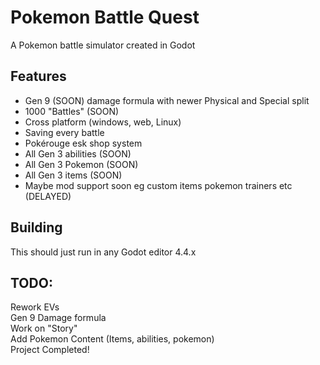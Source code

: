 # Pokemon Battle Quest
A Pokemon battle simulator created in Godot
## Features
- Gen 9 (SOON) damage formula with newer Physical and Special split
- 1000 "Battles" (SOON)
- Cross platform (windows, web, Linux)
- Saving every battle
- Pokérouge esk shop system
- All Gen 3 abilities (SOON)
- All Gen 3 Pokemon (SOON)
- All Gen 3 items (SOON)
- Maybe mod support soon eg custom items pokemon trainers etc (DELAYED)
## Building
This should just run in any Godot editor 4.4.x
## TODO:
Rework EVs\
Gen 9 Damage formula\
Work on "Story"\
Add Pokemon Content (Items, abilities, pokemon)\
Project Completed!

